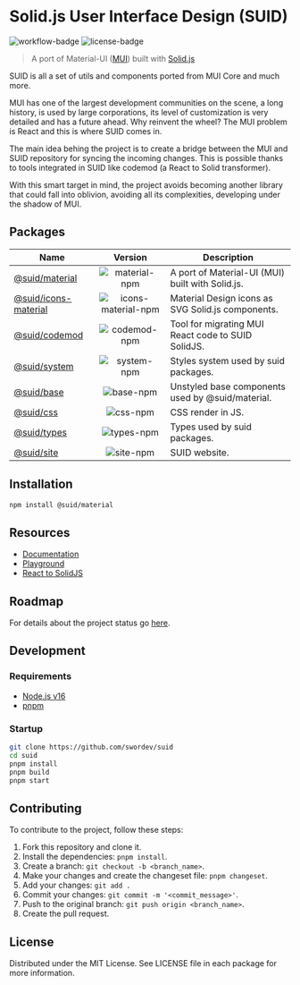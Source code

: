 # Solid.js User Interface Design (SUID)

![workflow-badge] ![license-badge]

[workflow-badge]: https://img.shields.io/github/workflow/status/swordev/suid/CI
[license-badge]: https://img.shields.io/github/license/swordev/suid

> A port of Material-UI ([MUI](https://mui.com/core)) built with [Solid.js](https://solidjs.com)

SUID is all a set of utils and components ported from MUI Core and much more.

MUI has one of the largest development communities on the scene, a long history, is used by large corporations, its level of customization is very detailed and has a future ahead. Why reinvent the wheel? The MUI problem is React and this is where SUID comes in.

The main idea behing the project is to create a bridge between the MUI and SUID repository for syncing the incoming changes. This is possible thanks to tools integrated in SUID like codemod (a React to Solid transformer).

With this smart target in mind, the project avoids becoming another library that could fall into oblivion, avoiding all its complexities, developing under the shadow of MUI.

## Packages

| Name                                             |        Version        | Description                                        |
| ------------------------------------------------ | :-------------------: | -------------------------------------------------- |
| [@suid/material](/packages/material)             |    ![material-npm]    | A port of Material-UI (MUI) built with Solid.js.   |
| [@suid/icons-material](/packages/icons-material) | ![icons-material-npm] | Material Design icons as SVG Solid.js components.  |
| [@suid/codemod](/packages/codemod)               |    ![codemod-npm]     | Tool for migrating MUI React code to SUID SolidJS. |
| [@suid/system](/packages/system)                 |     ![system-npm]     | Styles system used by suid packages.               |
| [@suid/base](/packages/base)                     |      ![base-npm]      | Unstyled base components used by @suid/material.   |
| [@suid/css](/packages/css)                       |      ![css-npm]       | CSS render in JS.                                  |
| [@suid/types](/packages/types)                   |     ![types-npm]      | Types used by suid packages.                       |
| [@suid/site](/packages/site)                     |      ![site-npm]      | SUID website.                                      |

[material-npm]: https://img.shields.io/npm/v/@suid/material
[icons-material-npm]: https://img.shields.io/npm/v/@suid/icons-material
[codemod-npm]: https://img.shields.io/npm/v/@suid/codemod
[site-npm]: https://img.shields.io/npm/v/@suid/site
[css-npm]: https://img.shields.io/npm/v/@suid/css
[system-npm]: https://img.shields.io/npm/v/@suid/system
[base-npm]: https://img.shields.io/npm/v/@suid/base
[types-npm]: https://img.shields.io/npm/v/@suid/types

## Installation

```sh
npm install @suid/material
```

## Resources

- [Documentation](https://suid.io)
- [Playground](https://suid.io/tools/playground)
- [React to SolidJS](https://suid.io/tools/react-to-solid)

## Roadmap

For details about the project status go [here](https://github.com/swordev/suid/blob/main/ROADMAP.md).

## Development

### Requirements

- [Node.js v16](https://nodejs.org)
- [pnpm](https://pnpm.io)

### Startup

```sh
git clone https://github.com/swordev/suid
cd suid
pnpm install
pnpm build
pnpm start
```

## Contributing

To contribute to the project, follow these steps:

1. Fork this repository and clone it.
2. Install the dependencies: `pnpm install`.
3. Create a branch: `git checkout -b <branch_name>`.
4. Make your changes and create the changeset file: `pnpm changeset`.
5. Add your changes: `git add .`
6. Commit your changes: `git commit -m '<commit_message>'`.
7. Push to the original branch: `git push origin <branch_name>`.
8. Create the pull request.

## License

Distributed under the MIT License. See LICENSE file in each package for more information.
